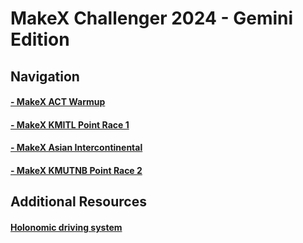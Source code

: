 # MakeX Challenger 2024 - Gemini Edition
## Navigation
#### [- MakeX ACT Warmup](warmup)
#### [- MakeX KMITL Point Race 1](kmitl)
#### [- MakeX Asian Intercontinental](inter)
#### [- MakeX KMUTNB Point Race 2](kmutnb)
## Additional Resources
#### [Holonomic driving system](https://github.com/neumann-lab/holonomic-mecanum)

